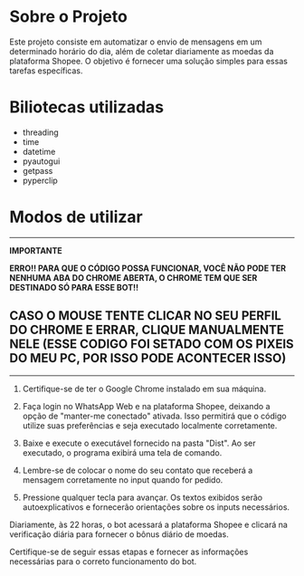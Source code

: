 # Sobre o Projeto
Este projeto consiste em automatizar o envio de mensagens em um determinado horário do dia, além de coletar diariamente as moedas da plataforma Shopee. O objetivo é fornecer uma solução simples para essas tarefas específicas.

# Biliotecas utilizadas
- threading
- time
- datetime
- pyautogui
- getpass
- pyperclip

# Modos de utilizar
--------------------------------------------------------
**IMPORTANTE**

**ERRO!! PARA QUE O CÓDIGO POSSA FUNCIONAR, VOCÊ NÃO PODE TER NENHUMA ABA DO CHROME ABERTA, O CHROME TEM QUE SER DESTINADO SÓ PARA ESSE BOT!!**

**CASO O MOUSE TENTE CLICAR NO SEU PERFIL DO CHROME E ERRAR, CLIQUE MANUALMENTE NELE (ESSE CODIGO FOI SETADO COM OS PIXEIS DO MEU PC, POR ISSO PODE ACONTECER ISSO)**
----------------------------------------------------------
----------------------------------------------------------

1. Certifique-se de ter o Google Chrome instalado em sua máquina.

2. Faça login no WhatsApp Web e na plataforma Shopee, deixando a opção de "manter-me conectado" ativada. Isso permitirá que o código utilize suas preferências e seja executado localmente corretamente.

3. Baixe e execute o executável fornecido na pasta "Dist". Ao ser executado, o programa exibirá uma tela de comando.

4. Lembre-se de colocar o nome do seu contato que receberá a mensagem corretamente no input quando for pedido.

5. Pressione qualquer tecla para avançar. Os textos exibidos serão autoexplicativos e fornecerão orientações sobre os inputs necessários.

Diariamente, às 22 horas, o bot acessará a plataforma Shopee e clicará na verificação diária para fornecer o bônus diário de moedas.

Certifique-se de seguir essas etapas e fornecer as informações necessárias para o correto funcionamento do bot.

